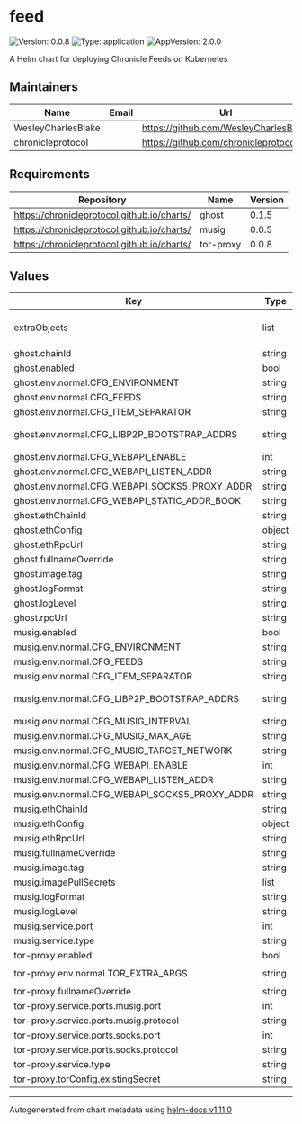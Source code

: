 # feed

![Version: 0.0.8](https://img.shields.io/badge/Version-0.0.8-informational?style=flat-square) ![Type: application](https://img.shields.io/badge/Type-application-informational?style=flat-square) ![AppVersion: 2.0.0](https://img.shields.io/badge/AppVersion-2.0.0-informational?style=flat-square)

A Helm chart for deploying Chronicle Feeds on Kubernetes

## Maintainers

| Name | Email | Url |
| ---- | ------ | --- |
| WesleyCharlesBlake |  | <https://github.com/WesleyCharlesBlake> |
| chronicleprotocol |  | <https://github.com/chronicleprotocol> |

## Requirements

| Repository | Name | Version |
|------------|------|---------|
| https://chronicleprotocol.github.io/charts/ | ghost | 0.1.5 |
| https://chronicleprotocol.github.io/charts/ | musig | 0.0.5 |
| https://chronicleprotocol.github.io/charts/ | tor-proxy | 0.0.8 |

## Values

| Key | Type | Default | Description |
|-----|------|---------|-------------|
| extraObjects | list | `[]` | Extra K8s manifests to deploy |
| ghost.chainId | string | `nil` |  |
| ghost.enabled | bool | `true` |  |
| ghost.env.normal.CFG_ENVIRONMENT | string | `"prod"` |  |
| ghost.env.normal.CFG_FEEDS | string | `"prod"` |  |
| ghost.env.normal.CFG_ITEM_SEPARATOR | string | `"\n"` |  |
| ghost.env.normal.CFG_LIBP2P_BOOTSTRAP_ADDRS | string | `"/dns4/spire-bootstrap1.chroniclelabs.io/tcp/8000/p2p/12D3KooWFYkJ1SghY4KfAkZY9Exemqwnh4e4cmJPurrQ8iqy2wJG\n/dns4/spire-bootstrap2.chroniclelabs.io/tcp/8000/p2p/12D3KooWD7eojGbXT1LuqUZLoewRuhNzCE2xQVPHXNhAEJpiThYj"` |  |
| ghost.env.normal.CFG_WEBAPI_ENABLE | int | `1` |  |
| ghost.env.normal.CFG_WEBAPI_LISTEN_ADDR | string | `""` |  |
| ghost.env.normal.CFG_WEBAPI_SOCKS5_PROXY_ADDR | string | `"tor-proxy:9050"` |  |
| ghost.env.normal.CFG_WEBAPI_STATIC_ADDR_BOOK | string | `""` |  |
| ghost.ethChainId | string | `nil` |  |
| ghost.ethConfig | object | `{}` |  |
| ghost.ethRpcUrl | string | `nil` |  |
| ghost.fullnameOverride | string | `"ghost"` |  |
| ghost.image.tag | string | `"0.13.7"` |  |
| ghost.logFormat | string | `nil` |  |
| ghost.logLevel | string | `nil` |  |
| ghost.rpcUrl | string | `nil` |  |
| musig.enabled | bool | `true` |  |
| musig.env.normal.CFG_ENVIRONMENT | string | `"prod"` |  |
| musig.env.normal.CFG_FEEDS | string | `"prod"` |  |
| musig.env.normal.CFG_ITEM_SEPARATOR | string | `"\n"` |  |
| musig.env.normal.CFG_LIBP2P_BOOTSTRAP_ADDRS | string | `"/dns4/spire-bootstrap1.chroniclelabs.io/tcp/8000/p2p/12D3KooWFYkJ1SghY4KfAkZY9Exemqwnh4e4cmJPurrQ8iqy2wJG\n/dns4/spire-bootstrap2.chroniclelabs.io/tcp/8000/p2p/12D3KooWD7eojGbXT1LuqUZLoewRuhNzCE2xQVPHXNhAEJpiThYj"` |  |
| musig.env.normal.CFG_MUSIG_INTERVAL | string | `"600"` |  |
| musig.env.normal.CFG_MUSIG_MAX_AGE | string | `"3600"` |  |
| musig.env.normal.CFG_MUSIG_TARGET_NETWORK | string | `"eth"` |  |
| musig.env.normal.CFG_WEBAPI_ENABLE | int | `1` |  |
| musig.env.normal.CFG_WEBAPI_LISTEN_ADDR | string | `":8080"` |  |
| musig.env.normal.CFG_WEBAPI_SOCKS5_PROXY_ADDR | string | `"tor-proxy:9050"` |  |
| musig.ethChainId | string | `nil` |  |
| musig.ethConfig | object | `{}` |  |
| musig.ethRpcUrl | string | `nil` |  |
| musig.fullnameOverride | string | `"musig"` |  |
| musig.image.tag | string | `"0.2.11"` |  |
| musig.imagePullSecrets | list | `[]` |  |
| musig.logFormat | string | `nil` |  |
| musig.logLevel | string | `nil` |  |
| musig.service.port | int | `8080` |  |
| musig.service.type | string | `"ClusterIP"` |  |
| tor-proxy.enabled | bool | `true` |  |
| tor-proxy.env.normal.TOR_EXTRA_ARGS | string | `"SocksPort 0.0.0.0:9050\nHiddenServiceDir /var/lib/tor/hidden_services\nHiddenServicePort 8888 musig:8080\n"` |  |
| tor-proxy.fullnameOverride | string | `"tor-proxy"` |  |
| tor-proxy.service.ports.musig.port | int | `8888` |  |
| tor-proxy.service.ports.musig.protocol | string | `"TCP"` |  |
| tor-proxy.service.ports.socks.port | int | `9050` |  |
| tor-proxy.service.ports.socks.protocol | string | `"TCP"` |  |
| tor-proxy.service.type | string | `"ClusterIP"` |  |
| tor-proxy.torConfig.existingSecret | string | `""` |  |

----------------------------------------------
Autogenerated from chart metadata using [helm-docs v1.11.0](https://github.com/norwoodj/helm-docs/releases/v1.11.0)
